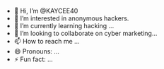 - 👋 Hi, I’m @KAYCEE40
- 👀 I’m interested in anonymous hackers.
- 🌱 I’m currently learning hacking ...
- 💞️ I’m looking to collaborate on cyber marketing... 
- 📫 How to reach me ...
- 😄 Pronouns: ...
- ⚡ Fun fact: ...

<!---
KAYCEE40/KAYCEE40 is a ✨ special ✨ repository because its `README.md` (this file) appears on your GitHub profile.
You can click the Preview link to take a look at your changes.
--->
